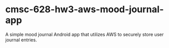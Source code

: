 # cmsc-628-hw3-aws-mood-journal-app
A simple mood journal Android app that utilizes AWS to securely store user journal entries.
